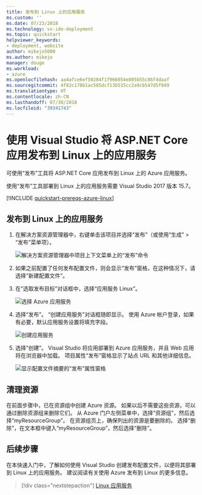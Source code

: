 ```yaml
---
title: 发布到 Linux 上的应用服务
ms.custom: ''
ms.date: 07/23/2018
ms.technology: vs-ide-deployment
ms.topic: quickstart
helpviewer_keywords:
- deployment, website
author: mikejo5000
ms.author: mikejo
manager: douge
ms.workload:
- azure
ms.openlocfilehash: aa4afce6ef50284f1f966054e805b55c86f4daaf
ms.sourcegitcommit: 4f82c178b1ac585dcf13b515cc2a9cb547d5f949
ms.translationtype: HT
ms.contentlocale: zh-CN
ms.lasthandoff: 07/30/2018
ms.locfileid: "39341743"
---
```

# <a name="publish-an-aspnet-core-app-to-app-service-on-linux-using-visual-studio"></a>使用 Visual Studio 将 ASP.NET Core 应用发布到 Linux 上的应用服务

可使用“发布”工具将 ASP.NET Core 应用发布到 Linux 上的 Azure 应用服务。

使用“发布”工具部署到 Linux 上的应用服务需要 Visual Studio 2017 版本 15.7。

[!INCLUDE [quickstart-prereqs-azure-linux](includes/quickstart-prereqs-azure-linux.md)]

## <a name="publish-to-app-service-on-linux"></a>发布到 Linux 上的应用服务

1. 在解决方案资源管理器中，右键单击该项目并选择“发布”（或使用“生成” > “发布”菜单项）。

    ![解决方案资源管理器中项目上下文菜单上的“发布”命令](../deployment/media/quickstart-publish.png "选择“发布”")

1. 如果之前配置了任何发布配置文件，则会显示“发布”窗格，在这种情况下，请选择“新建配置文件”。

1. 在“选取发布目标”对话框中，选择“应用服务 Linux”。

    ![选择 Azure 应用服务](../deployment/media/quickstart-publish-linux.png "Choose Azure App Service")

1. 选择“发布”。 “创建应用服务”对话框随即显示。 使用 Azure 帐户登录，如果有必要，默认应用服务设置将填充字段。

    ![创建应用服务](../deployment/media/quickstart-publish-settings-app-service-linux.png "Create Azure App Service")

1. 选择“创建”。 Visual Studio 将应用部署到 Azure 应用服务，并且 Web 应用将在浏览器中加载。 项目属性“发布”窗格显示了站点 URL 和其他详细信息。

    ![显示配置文件摘要的“发布”属性窗格](../deployment/media/quickstart-publish-app-service-summary.png)

## <a name="clean-up-resources"></a>清理资源

在前面步骤中，已在资源组中创建 Azure 资源。 如果以后不需要这些资源，可以通过删除资源组来删除它们。
从 Azure 门户左侧菜单中，选择“资源组”，然后选择“myResourceGroup”。
在资源组页上，确保列出的资源是要删除的。
选择“删除”，在文本框中键入“myResourceGroup”，然后选择“删除”。

## <a name="next-steps"></a>后续步骤

在本快速入门中，了解如何使用 Visual Studio 创建发布配置文件，以便将其部署到 Linux 上的应用服务。 建议阅读有关使用 Azure 发布到 Linux 的更多信息。

> [!div class="nextstepaction"]
> [Linux 应用服务](/azure/app-service/containers/app-service-linux-intro)
